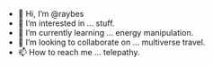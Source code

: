 - 👋 Hi, I’m @raybes
- 👀 I’m interested in ... stuff.
- 🌱 I’m currently learning ... energy manipulation.
- 💞️ I’m looking to collaborate on ... multiverse travel.
- 📫 How to reach me ... telepathy.


